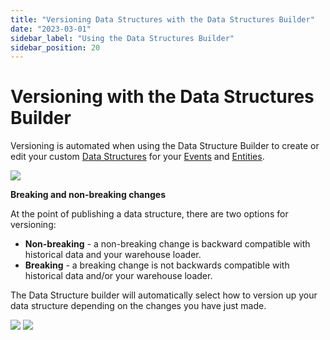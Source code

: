 ```yaml
---
title: "Versioning Data Structures with the Data Structures Builder"
date: "2023-03-01"
sidebar_label: "Using the Data Structures Builder"
sidebar_position: 20
---
```


# Versioning with the Data Structures Builder

Versioning is automated when using the Data Structure Builder to create or edit your custom [Data Structures](/docs/understanding-your-pipeline/schemas/index.md) for your [Events](/docs/understanding-your-pipeline/events/index.md) and [Entities](/docs/understanding-your-pipeline/entities/index.md).

![](../../managing-your-data-structures/ui/builder/images/data-structures-2.png)

**Breaking and non-breaking changes**

At the point of publishing a data structure, there are two options for versioning:
- **Non-breaking** - a non-breaking change is backward compatible with historical data and your warehouse loader.
- **Breaking** - a breaking change is not backwards compatible with historical data and/or your warehouse loader.

The Data Structure builder will automatically select how to version up your data structure depending on the changes you have just made.

![](images/data-structures-1.png)
![](images/data-structures-2.png)